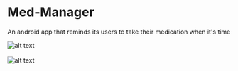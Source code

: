 # Med-Manager
An android app that reminds its users to take their medication when it's time

![alt text](Med&npsp;Manager&npsp;Mock&npsp;ups/edit.png "edit page")<br/><br/>  ![alt text](screenshots/2.png "EditorActivity")
